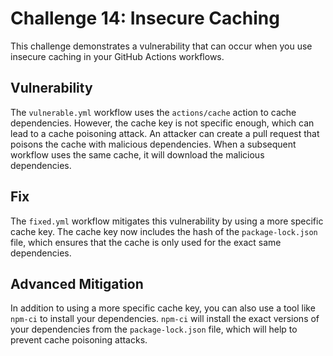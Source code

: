 # Challenge 14: Insecure Caching

This challenge demonstrates a vulnerability that can occur when you use insecure caching in your GitHub Actions workflows.

## Vulnerability

The `vulnerable.yml` workflow uses the `actions/cache` action to cache dependencies. However, the cache key is not specific enough, which can lead to a cache poisoning attack. An attacker can create a pull request that poisons the cache with malicious dependencies. When a subsequent workflow uses the same cache, it will download the malicious dependencies.

## Fix

The `fixed.yml` workflow mitigates this vulnerability by using a more specific cache key. The cache key now includes the hash of the `package-lock.json` file, which ensures that the cache is only used for the exact same dependencies.

## Advanced Mitigation

In addition to using a more specific cache key, you can also use a tool like `npm-ci` to install your dependencies. `npm-ci` will install the exact versions of your dependencies from the `package-lock.json` file, which will help to prevent cache poisoning attacks.
